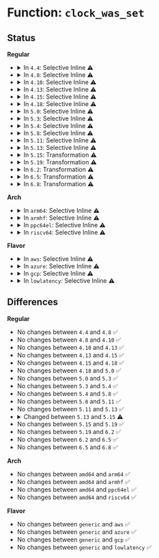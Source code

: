 # Function: <code>clock_was_set</code>

## Status
<b>Regular</b>
<ul>
<li>
<details>
<summary>In <code>4.4</code>: Selective Inline ⚠️</summary>

```c
void clock_was_set();
```

**Collision:** Unique Global

**Inline:** Selective

**Transformation:** False

**Instances:**

```
In kernel/time/hrtimer.c (ffffffff810eeb36)
Location: kernel/time/hrtimer.c:753
Inline: True
Inline callers:
  - kernel/time/hrtimer.c:clock_was_set_work
Direct callers:
  - kernel/time/timekeeping.c:timekeeping_inject_offset
  - kernel/time/timekeeping.c:do_settimeofday64
  - kernel/time/timekeeping.c:timekeeping_set_tai_offset
  - kernel/time/timekeeping.c:timekeeping_inject_sleeptime64
  - kernel/time/timekeeping.c:do_adjtimex
```
**Symbols:**

```
ffffffff810ef830-ffffffff810ef853: clock_was_set (STB_GLOBAL)
```
</details>
</li>
<li>
<details>
<summary>In <code>4.8</code>: Selective Inline ⚠️</summary>

```c
void clock_was_set();
```

**Collision:** Unique Global

**Inline:** Selective

**Transformation:** False

**Instances:**

```
In kernel/time/hrtimer.c (ffffffff810f5b76)
Location: kernel/time/hrtimer.c:743
Inline: True
Inline callers:
  - kernel/time/hrtimer.c:clock_was_set_work
Direct callers:
  - kernel/time/timekeeping.c:do_adjtimex
  - kernel/time/timekeeping.c:timekeeping_inject_sleeptime64
  - kernel/time/timekeeping.c:timekeeping_set_tai_offset
  - kernel/time/timekeeping.c:timekeeping_inject_offset
  - kernel/time/timekeeping.c:do_settimeofday64
```
**Symbols:**

```
ffffffff810f68b0-ffffffff810f68d3: clock_was_set (STB_GLOBAL)
```
</details>
</li>
<li>
<details>
<summary>In <code>4.10</code>: Selective Inline ⚠️</summary>

```c
void clock_was_set();
```

**Collision:** Unique Global

**Inline:** Selective

**Transformation:** False

**Instances:**

```
In kernel/time/hrtimer.c (ffffffff810fcb36)
Location: kernel/time/hrtimer.c:743
Inline: True
Inline callers:
  - kernel/time/hrtimer.c:clock_was_set_work
Direct callers:
  - kernel/time/timekeeping.c:do_adjtimex
  - kernel/time/timekeeping.c:timekeeping_inject_sleeptime64
  - kernel/time/timekeeping.c:timekeeping_set_tai_offset
  - kernel/time/timekeeping.c:timekeeping_inject_offset
  - kernel/time/timekeeping.c:do_settimeofday64
```
**Symbols:**

```
ffffffff810fd8d0-ffffffff810fd8f3: clock_was_set (STB_GLOBAL)
```
</details>
</li>
<li>
<details>
<summary>In <code>4.13</code>: Selective Inline ⚠️</summary>

```c
void clock_was_set();
```

**Collision:** Unique Global

**Inline:** Selective

**Transformation:** False

**Instances:**

```
In kernel/time/hrtimer.c (ffffffff810ff076)
Location: kernel/time/hrtimer.c:744
Inline: True
Inline callers:
  - kernel/time/hrtimer.c:clock_was_set_work
Direct callers:
  - kernel/time/timekeeping.c:do_adjtimex
  - kernel/time/timekeeping.c:timekeeping_inject_sleeptime64
  - kernel/time/timekeeping.c:timekeeping_inject_offset
  - kernel/time/timekeeping.c:do_settimeofday64
```
**Symbols:**

```
ffffffff810ffb60-ffffffff810ffb83: clock_was_set (STB_GLOBAL)
```
</details>
</li>
<li>
<details>
<summary>In <code>4.15</code>: Selective Inline ⚠️</summary>

```c
void clock_was_set();
```

**Collision:** Unique Global

**Inline:** Selective

**Transformation:** False

**Instances:**

```
In kernel/time/hrtimer.c (ffffffff81109e56)
Location: kernel/time/hrtimer.c:746
Inline: True
Inline callers:
  - kernel/time/hrtimer.c:clock_was_set_work
Direct callers:
  - kernel/time/timekeeping.c:do_adjtimex
  - kernel/time/timekeeping.c:timekeeping_inject_sleeptime64
  - kernel/time/timekeeping.c:timekeeping_inject_offset
  - kernel/time/timekeeping.c:do_settimeofday64
```
**Symbols:**

```
ffffffff8110a980-ffffffff8110a9a3: clock_was_set (STB_GLOBAL)
```
</details>
</li>
<li>
<details>
<summary>In <code>4.18</code>: Selective Inline ⚠️</summary>

```c
void clock_was_set();
```

**Collision:** Unique Global

**Inline:** Selective

**Transformation:** False

**Instances:**

```
In kernel/time/hrtimer.c (ffffffff81115835)
Location: kernel/time/hrtimer.c:857
Inline: True
Inline callers:
  - kernel/time/hrtimer.c:clock_was_set_work
Direct callers:
  - kernel/time/timekeeping.c:do_adjtimex
  - kernel/time/timekeeping.c:timekeeping_inject_sleeptime64
  - kernel/time/timekeeping.c:timekeeping_inject_offset
```
**Symbols:**

```
ffffffff81116270-ffffffff81116293: clock_was_set (STB_GLOBAL)
```
</details>
</li>
<li>
<details>
<summary>In <code>5.0</code>: Selective Inline ⚠️</summary>

```c
void clock_was_set();
```

**Collision:** Unique Global

**Inline:** Selective

**Transformation:** False

**Instances:**

```
In kernel/time/hrtimer.c (ffffffff81120f05)
Location: kernel/time/hrtimer.c:848
Inline: True
Inline callers:
  - kernel/time/hrtimer.c:clock_was_set_work
Direct callers:
  - kernel/time/timekeeping.c:do_adjtimex
  - kernel/time/timekeeping.c:timekeeping_inject_sleeptime64
  - kernel/time/timekeeping.c:timekeeping_inject_offset
```
**Symbols:**

```
ffffffff811218b0-ffffffff811218d3: clock_was_set (STB_GLOBAL)
```
</details>
</li>
<li>
<details>
<summary>In <code>5.3</code>: Selective Inline ⚠️</summary>

```c
void clock_was_set();
```

**Collision:** Unique Global

**Inline:** Selective

**Transformation:** False

**Instances:**

```
In kernel/time/hrtimer.c (ffffffff8112b685)
Location: kernel/time/hrtimer.c:847
Inline: True
Inline callers:
  - kernel/time/hrtimer.c:clock_was_set_work
Direct callers:
  - kernel/time/timekeeping.c:do_adjtimex
  - kernel/time/timekeeping.c:timekeeping_inject_sleeptime64
  - kernel/time/timekeeping.c:timekeeping_inject_offset
```
**Symbols:**

```
ffffffff8112c1c0-ffffffff8112c1e3: clock_was_set (STB_GLOBAL)
```
</details>
</li>
<li>
<details>
<summary>In <code>5.4</code>: Selective Inline ⚠️</summary>

```c
void clock_was_set();
```

**Collision:** Unique Global

**Inline:** Selective

**Transformation:** False

**Instances:**

```
In kernel/time/hrtimer.c (ffffffff81137805)
Location: kernel/time/hrtimer.c:868
Inline: True
Inline callers:
  - kernel/time/hrtimer.c:clock_was_set_work
Direct callers:
  - kernel/time/timekeeping.c:do_adjtimex
  - kernel/time/timekeeping.c:timekeeping_inject_sleeptime64
  - kernel/time/timekeeping.c:timekeeping_inject_offset
```
**Symbols:**

```
ffffffff811381e0-ffffffff81138203: clock_was_set (STB_GLOBAL)
```
</details>
</li>
<li>
<details>
<summary>In <code>5.8</code>: Selective Inline ⚠️</summary>

```c
void clock_was_set();
```

**Collision:** Unique Global

**Inline:** Selective

**Transformation:** False

**Instances:**

```
In kernel/time/hrtimer.c (ffffffff81146335)
Location: kernel/time/hrtimer.c:868
Inline: True
Inline callers:
  - kernel/time/hrtimer.c:clock_was_set_work
Direct callers:
  - kernel/time/timekeeping.c:do_adjtimex
  - kernel/time/timekeeping.c:timekeeping_inject_sleeptime64
  - kernel/time/timekeeping.c:timekeeping_inject_offset
```
**Symbols:**

```
ffffffff81146ff0-ffffffff81147013: clock_was_set (STB_GLOBAL)
```
</details>
</li>
<li>
<details>
<summary>In <code>5.11</code>: Selective Inline ⚠️</summary>

```c
void clock_was_set();
```

**Collision:** Unique Global

**Inline:** Selective

**Transformation:** False

**Instances:**

```
In kernel/time/hrtimer.c (ffffffff81142855)
Location: kernel/time/hrtimer.c:885
Inline: True
Inline callers:
  - kernel/time/hrtimer.c:clock_was_set_work
Direct callers:
  - kernel/time/timekeeping.c:do_adjtimex
  - kernel/time/timekeeping.c:timekeeping_inject_sleeptime64
  - kernel/time/timekeeping.c:timekeeping_inject_offset
```
**Symbols:**

```
ffffffff81143490-ffffffff811434b3: clock_was_set (STB_GLOBAL)
```
</details>
</li>
<li>
<details>
<summary>In <code>5.13</code>: Selective Inline ⚠️</summary>

```c
void clock_was_set();
```

**Collision:** Unique Global

**Inline:** Selective

**Transformation:** False

**Instances:**

```
In kernel/time/hrtimer.c (ffffffff81143aa5)
Location: kernel/time/hrtimer.c:885
Inline: True
Inline callers:
  - kernel/time/hrtimer.c:clock_was_set_work
Direct callers:
  - kernel/time/timekeeping.c:do_adjtimex
  - kernel/time/timekeeping.c:timekeeping_inject_sleeptime64
  - kernel/time/timekeeping.c:timekeeping_inject_offset
```
**Symbols:**

```
ffffffff81144640-ffffffff8114466c: clock_was_set (STB_GLOBAL)
```
</details>
</li>
<li>
<details>
<summary>In <code>5.15</code>: Transformation ⚠️</summary>

```c
void clock_was_set(unsigned int bases);
```

**Collision:** Unique Global

**Inline:** No

**Transformation:** True

**Instances:**

```
In kernel/time/hrtimer.c (0)
Location: kernel/time/hrtimer.c:945
Inline: False
Direct callers:
  - kernel/time/hrtimer.c:clock_was_set_work
  - kernel/time/timekeeping.c:do_adjtimex
  - kernel/time/timekeeping.c:timekeeping_inject_sleeptime64
  - kernel/time/timekeeping.c:timekeeping_inject_offset
```
**Symbols:**

```
ffffffff81cb099f-ffffffff81cb09c6: clock_was_set.cold (STB_LOCAL)
ffffffff81167cb0-ffffffff81167eeb: clock_was_set (STB_GLOBAL)
```
</details>
</li>
<li>
<details>
<summary>In <code>5.19</code>: Transformation ⚠️</summary>

```c
void clock_was_set(unsigned int bases);
```

**Collision:** Unique Global

**Inline:** No

**Transformation:** True

**Instances:**

```
In kernel/time/hrtimer.c (0)
Location: kernel/time/hrtimer.c:945
Inline: False
Direct callers:
  - kernel/time/hrtimer.c:clock_was_set_work
  - kernel/time/timekeeping.c:do_adjtimex
  - kernel/time/timekeeping.c:timekeeping_inject_sleeptime64
  - kernel/time/timekeeping.c:timekeeping_inject_offset
  - kernel/time/timekeeping.c:do_settimeofday64
```
**Symbols:**

```
ffffffff81e61f2a-ffffffff81e61f5c: clock_was_set.cold (STB_LOCAL)
ffffffff8119b670-ffffffff8119b8d6: clock_was_set (STB_GLOBAL)
```
</details>
</li>
<li>
<details>
<summary>In <code>6.2</code>: Transformation ⚠️</summary>

```c
void clock_was_set(unsigned int bases);
```

**Collision:** Unique Global

**Inline:** No

**Transformation:** True

**Instances:**

```
In kernel/time/hrtimer.c (0)
Location: kernel/time/hrtimer.c:945
Inline: False
Direct callers:
  - kernel/time/hrtimer.c:clock_was_set_work
  - kernel/time/timekeeping.c:do_adjtimex
  - kernel/time/timekeeping.c:timekeeping_inject_sleeptime64
  - kernel/time/timekeeping.c:timekeeping_inject_offset
  - kernel/time/timekeeping.c:do_settimeofday64
```
**Symbols:**

```
ffffffff8205adfc-ffffffff8205ae28: clock_was_set.cold (STB_LOCAL)
ffffffff811d9f10-ffffffff811da184: clock_was_set (STB_GLOBAL)
```
</details>
</li>
<li>
<details>
<summary>In <code>6.5</code>: Transformation ⚠️</summary>

```c
void clock_was_set(unsigned int bases);
```

**Collision:** Unique Global

**Inline:** No

**Transformation:** True

**Instances:**

```
In kernel/time/hrtimer.c (0)
Location: kernel/time/hrtimer.c:947
Inline: False
Direct callers:
  - kernel/time/hrtimer.c:clock_was_set_work
  - kernel/time/timekeeping.c:do_adjtimex
  - kernel/time/timekeeping.c:timekeeping_inject_sleeptime64
  - kernel/time/timekeeping.c:timekeeping_inject_offset
  - kernel/time/timekeeping.c:do_settimeofday64
```
**Symbols:**

```
ffffffff820d96ab-ffffffff820d96dc: clock_was_set.cold (STB_LOCAL)
ffffffff811ee400-ffffffff811ee6bc: clock_was_set (STB_GLOBAL)
```
</details>
</li>
<li>
<details>
<summary>In <code>6.8</code>: Transformation ⚠️</summary>

```c
void clock_was_set(unsigned int bases);
```

**Collision:** Unique Global

**Inline:** No

**Transformation:** True

**Instances:**

```
In kernel/time/hrtimer.c (0)
Location: kernel/time/hrtimer.c:947
Inline: False
Direct callers:
  - kernel/time/hrtimer.c:clock_was_set_work
  - kernel/time/timekeeping.c:do_adjtimex
  - kernel/time/timekeeping.c:timekeeping_inject_sleeptime64
  - kernel/time/timekeeping.c:timekeeping_inject_offset
  - kernel/time/timekeeping.c:do_settimeofday64
```
**Symbols:**

```
ffffffff821b4faa-ffffffff821b4fdb: clock_was_set.cold (STB_LOCAL)
ffffffff81204580-ffffffff8120483c: clock_was_set (STB_GLOBAL)
```
</details>
</li>
</ul>
<b>Arch</b>
<ul>
<li>
<details>
<summary>In <code>arm64</code>: Selective Inline ⚠️</summary>

```c
void clock_was_set();
```

**Collision:** Unique Global

**Inline:** Selective

**Transformation:** False

**Instances:**

```
In kernel/time/hrtimer.c (ffff8000101a0b38)
Location: kernel/time/hrtimer.c:868
Inline: True
Inline callers:
  - kernel/time/hrtimer.c:clock_was_set_work
Direct callers:
  - kernel/time/timekeeping.c:do_adjtimex
  - kernel/time/timekeeping.c:timekeeping_inject_sleeptime64
  - kernel/time/timekeeping.c:timekeeping_inject_offset
```
**Symbols:**

```
ffff8000101a1c80-ffff8000101a1cb0: clock_was_set (STB_GLOBAL)
```
</details>
</li>
<li>
<details>
<summary>In <code>armhf</code>: Selective Inline ⚠️</summary>

```c
void clock_was_set();
```

**Collision:** Unique Global

**Inline:** Selective

**Transformation:** False

**Instances:**

```
In kernel/time/hrtimer.c (c03ea92c)
Location: kernel/time/hrtimer.c:868
Inline: True
Inline callers:
  - kernel/time/hrtimer.c:clock_was_set_work
Direct callers:
  - kernel/time/timekeeping.c:do_adjtimex
  - kernel/time/timekeeping.c:timekeeping_inject_sleeptime64
  - kernel/time/timekeeping.c:timekeeping_inject_offset
```
**Symbols:**

```
c03eba80-c03ebab0: clock_was_set (STB_GLOBAL)
```
</details>
</li>
<li>
<details>
<summary>In <code>ppc64el</code>: Selective Inline ⚠️</summary>

```c
void clock_was_set();
```

**Collision:** Unique Global

**Inline:** Selective

**Transformation:** False

**Instances:**

```
In kernel/time/hrtimer.c (c000000000201f9c)
Location: kernel/time/hrtimer.c:868
Inline: True
Inline callers:
  - kernel/time/hrtimer.c:clock_was_set_work
Direct callers:
  - kernel/time/timekeeping.c:do_adjtimex
  - kernel/time/timekeeping.c:timekeeping_inject_sleeptime64
  - kernel/time/timekeeping.c:timekeeping_inject_offset
```
**Symbols:**

```
c000000000203090-c0000000002030dc: clock_was_set (STB_GLOBAL)
```
</details>
</li>
<li>
<details>
<summary>In <code>riscv64</code>: Selective Inline ⚠️</summary>

```c
void clock_was_set();
```

**Collision:** Unique Global

**Inline:** Selective

**Transformation:** False

**Instances:**

```
In kernel/time/hrtimer.c (ffffffe00012e468)
Location: kernel/time/hrtimer.c:868
Inline: True
Inline callers:
  - kernel/time/hrtimer.c:clock_was_set_work
Direct callers:
  - kernel/time/timekeeping.c:do_adjtimex
  - kernel/time/timekeeping.c:timekeeping_inject_offset
```
**Symbols:**

```
ffffffe00012efac-ffffffe00012efe2: clock_was_set (STB_GLOBAL)
```
</details>
</li>
</ul>
<b>Flavor</b>
<ul>
<li>
<details>
<summary>In <code>aws</code>: Selective Inline ⚠️</summary>

```c
void clock_was_set();
```

**Collision:** Unique Global

**Inline:** Selective

**Transformation:** False

**Instances:**

```
In kernel/time/hrtimer.c (ffffffff8112ffb5)
Location: kernel/time/hrtimer.c:868
Inline: True
Inline callers:
  - kernel/time/hrtimer.c:clock_was_set_work
Direct callers:
  - kernel/time/timekeeping.c:do_adjtimex
  - kernel/time/timekeeping.c:timekeeping_inject_sleeptime64
  - kernel/time/timekeeping.c:timekeeping_inject_offset
```
**Symbols:**

```
ffffffff81130990-ffffffff811309b3: clock_was_set (STB_GLOBAL)
```
</details>
</li>
<li>
<details>
<summary>In <code>azure</code>: Selective Inline ⚠️</summary>

```c
void clock_was_set();
```

**Collision:** Unique Global

**Inline:** Selective

**Transformation:** False

**Instances:**

```
In kernel/time/hrtimer.c (ffffffff81122a25)
Location: kernel/time/hrtimer.c:868
Inline: True
Inline callers:
  - kernel/time/hrtimer.c:clock_was_set_work
Direct callers:
  - kernel/time/timekeeping.c:do_adjtimex
  - kernel/time/timekeeping.c:timekeeping_inject_sleeptime64
  - kernel/time/timekeeping.c:timekeeping_inject_offset
```
**Symbols:**

```
ffffffff81123400-ffffffff81123423: clock_was_set (STB_GLOBAL)
```
</details>
</li>
<li>
<details>
<summary>In <code>gcp</code>: Selective Inline ⚠️</summary>

```c
void clock_was_set();
```

**Collision:** Unique Global

**Inline:** Selective

**Transformation:** False

**Instances:**

```
In kernel/time/hrtimer.c (ffffffff8112dcd5)
Location: kernel/time/hrtimer.c:868
Inline: True
Inline callers:
  - kernel/time/hrtimer.c:clock_was_set_work
Direct callers:
  - kernel/time/timekeeping.c:do_adjtimex
  - kernel/time/timekeeping.c:timekeeping_inject_sleeptime64
  - kernel/time/timekeeping.c:timekeeping_inject_offset
```
**Symbols:**

```
ffffffff8112e6b0-ffffffff8112e6d3: clock_was_set (STB_GLOBAL)
```
</details>
</li>
<li>
<details>
<summary>In <code>lowlatency</code>: Selective Inline ⚠️</summary>

```c
void clock_was_set();
```

**Collision:** Unique Global

**Inline:** Selective

**Transformation:** False

**Instances:**

```
In kernel/time/hrtimer.c (ffffffff8113a625)
Location: kernel/time/hrtimer.c:868
Inline: True
Inline callers:
  - kernel/time/hrtimer.c:clock_was_set_work
Direct callers:
  - kernel/time/timekeeping.c:do_adjtimex
  - kernel/time/timekeeping.c:timekeeping_inject_sleeptime64
  - kernel/time/timekeeping.c:timekeeping_inject_offset
```
**Symbols:**

```
ffffffff8113b0b0-ffffffff8113b0d3: clock_was_set (STB_GLOBAL)
```
</details>
</li>
</ul>

## Differences
<b>Regular</b>
<ul>
<li>
No changes between <code>4.4</code> and <code>4.8</code> ✅
</li>
<li>
No changes between <code>4.8</code> and <code>4.10</code> ✅
</li>
<li>
No changes between <code>4.10</code> and <code>4.13</code> ✅
</li>
<li>
No changes between <code>4.13</code> and <code>4.15</code> ✅
</li>
<li>
No changes between <code>4.15</code> and <code>4.18</code> ✅
</li>
<li>
No changes between <code>4.18</code> and <code>5.0</code> ✅
</li>
<li>
No changes between <code>5.0</code> and <code>5.3</code> ✅
</li>
<li>
No changes between <code>5.3</code> and <code>5.4</code> ✅
</li>
<li>
No changes between <code>5.4</code> and <code>5.8</code> ✅
</li>
<li>
No changes between <code>5.8</code> and <code>5.11</code> ✅
</li>
<li>
No changes between <code>5.11</code> and <code>5.13</code> ✅
</li>
<li>
<details>
<summary>Changed between <code>5.13</code> and <code>5.15</code> ⚠️</summary>
<ul>
<li>
<b>Param added. </b>
<code>unsigned int bases</code>
</li>
</ul>
</details>
</li>
<li>
No changes between <code>5.15</code> and <code>5.19</code> ✅
</li>
<li>
No changes between <code>5.19</code> and <code>6.2</code> ✅
</li>
<li>
No changes between <code>6.2</code> and <code>6.5</code> ✅
</li>
<li>
No changes between <code>6.5</code> and <code>6.8</code> ✅
</li>
</ul>
<b>Arch</b>
<ul>
<li>
No changes between <code>amd64</code> and <code>arm64</code> ✅
</li>
<li>
No changes between <code>amd64</code> and <code>armhf</code> ✅
</li>
<li>
No changes between <code>amd64</code> and <code>ppc64el</code> ✅
</li>
<li>
No changes between <code>amd64</code> and <code>riscv64</code> ✅
</li>
</ul>
<b>Flavor</b>
<ul>
<li>
No changes between <code>generic</code> and <code>aws</code> ✅
</li>
<li>
No changes between <code>generic</code> and <code>azure</code> ✅
</li>
<li>
No changes between <code>generic</code> and <code>gcp</code> ✅
</li>
<li>
No changes between <code>generic</code> and <code>lowlatency</code> ✅
</li>
</ul>
